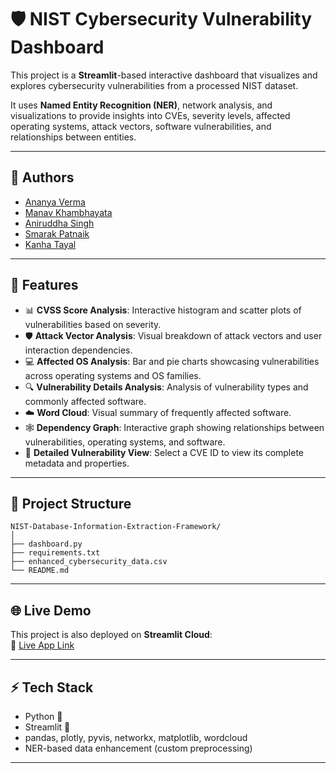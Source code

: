 # 🛡️ NIST Cybersecurity Vulnerability Dashboard

This project is a **Streamlit**-based interactive dashboard that visualizes and explores cybersecurity vulnerabilities from a processed NIST dataset.

It uses **Named Entity Recognition (NER)**, network analysis, and visualizations to provide insights into CVEs, severity levels, affected operating systems, attack vectors, software vulnerabilities, and relationships between entities.



---

## 🚀 Authors

- [Ananya Verma](https://github.com/Ananyaearth)
- [Manav Khambhayata](https://github.com/ManavKhambhayata)
- [Aniruddha Singh](https://github.com/extinct-anni)
- [Smarak Patnaik](https://github.com/smarak96)
- [Kanha Tayal](https://github.com/Kanhatayal)
  
---

## 📑 Features

- 📊 **CVSS Score Analysis**: Interactive histogram and scatter plots of vulnerabilities based on severity.
- 🛡️ **Attack Vector Analysis**: Visual breakdown of attack vectors and user interaction dependencies.
- 💻 **Affected OS Analysis**: Bar and pie charts showcasing vulnerabilities across operating systems and OS families.
- 🔍 **Vulnerability Details Analysis**: Analysis of vulnerability types and commonly affected software.
- ☁️ **Word Cloud**: Visual summary of frequently affected software.
- 🕸️ **Dependency Graph**: Interactive graph showing relationships between vulnerabilities, operating systems, and software.
- 🧩 **Detailed Vulnerability View**: Select a CVE ID to view its complete metadata and properties.

---

## 📂 Project Structure

```
NIST-Database-Information-Extraction-Framework/
│
├── dashboard.py
├── requirements.txt
├── enhanced_cybersecurity_data.csv
└── README.md
```

---

## 🌐 Live Demo

This project is also deployed on **Streamlit Cloud**:  
🔗 [Live App Link](https://nist-database-information-extraction-framework.streamlit.app/)

---

## ⚡ Tech Stack

- Python 🐍
- Streamlit 🚀
- pandas, plotly, pyvis, networkx, matplotlib, wordcloud
- NER-based data enhancement (custom preprocessing)

---

